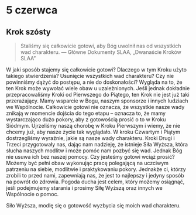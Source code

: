 
# 5 czerwca

## Krok szósty

> Staliśmy się całkowicie gotowi, aby Bóg uwolnił nas od wszystkich wad charakteru. — Główne Dokumenty SLAA, „Dwanaście Kroków SLAA”
  
W jaki sposób stajemy się całkowicie gotowi? Dlaczego w tym Kroku użyto takiego stwierdzenia? Usunięcie wszystkich wad charakteru? Czy nie powinniśmy dążyć do postępu, a nie do doskonałości? Wygląda na to, że ten Krok może wywołać wiele obaw u uzależnionych. Jeśli jednak dokładnie przepracowaliśmy Kroki od Pierwszego do Piątego, ten Krok nie jest już taki przerażający. Mamy wsparcie w Bogu, naszym sponsorze i innych ludziach we Wspólnocie. Całkowicie gotowi nie oznacza, że wszystkie nasze wady znikają w momencie dojścia do tego etapu – oznacza to, że mamy wystarczająco dużo pokory, aby z gotowością prosić o to w Kroku Siódmym. Ujrzeliśmy naszą chorobę w Kroku Pierwszym i wiemy, że nie chcemy już, aby nasze życie tak wyglądało. W kroku Czwartym i Piątym dostrzegliśmy wyraźnie, jakie są nasze wady charakteru. Kroki Drugi i Trzeci przygotowały nas, dając nam nadzieję, że istnieje Siła Wyższa, która słucha naszych modlitw i może pomóc nam pozbyć się wad. Jednak Bóg nie usuwa ich bez naszej pomocy. Czy jesteśmy gotowi wciąż prosić? Możemy być pełni obaw wykonując pracę polegającą na uczciwym patrzeniu na siebie, modlitwie i praktykowaniu pokory. Jednakże ci, którzy zrobili to przed nami, zapewniają nas, że jest to najlepszy i jedyny sposób na powrót do zdrowia. Pogoda ducha jest celem, który możemy osiągnąć, jeśli podejmujemy starania i prosimy Siłę Wyższą oraz innych we Wspólnocie o pomoc.

 Siło Wyższa, modlę się o gotowość wyzbycia się moich wad charakteru.
